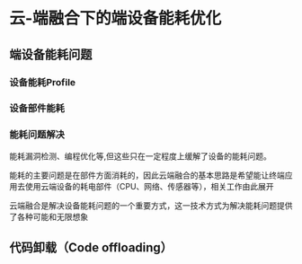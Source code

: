 # 云-端融合下的端设备能耗优化

## 端设备能耗问题

### 设备能耗Profile

### 设备部件能耗

###  能耗问题解决
能耗漏洞检测、编程优化等,但这些只在一定程度上缓解了设备的能耗问题。


能耗的主要问题是在部件方面消耗的，因此云端融合的基本思路是希望能让终端应用去使用云端设备的耗电部件（CPU、网络、传感器等），相关工作由此展开



云端融合是解决设备能耗问题的一个重要方式，这一技术方式为解决能耗问题提供了各种可能和无限想象


## 代码卸载（Code offloading）